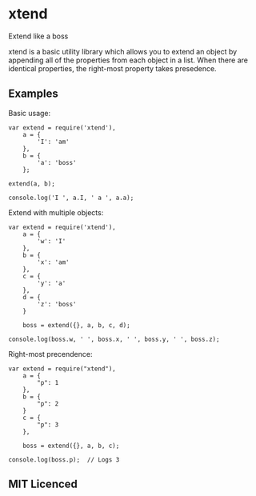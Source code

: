 # xtend

Extend like a boss

xtend is a basic utility library which allows you to extend an object by appending all of the properties from each object in a list. When there are identical properties, the right-most property takes presedence.

## Examples

Basic usage:

    var extend = require('xtend'),
        a = {
            'I': 'am'
        },
        b = {
            'a': 'boss'
        };

    extend(a, b);

    console.log('I ', a.I, ' a ', a.a);
    
Extend with multiple objects:

    var extend = require('xtend'),
        a = {
            'w': 'I'
        },
        b = {
            'x': 'am'
        },
        c = {
            'y': 'a'
        },
        d = {
            'z': 'boss'
        }

        boss = extend({}, a, b, c, d);

    console.log(boss.w, ' ', boss.x, ' ', boss.y, ' ', boss.z);
    
Right-most precendence:

    var extend = require("xtend"),
        a = {
            "p": 1
        },
        b = {
            "p": 2
        }
        c = {
            "p": 3
        },

        boss = extend({}, a, b, c);

    console.log(boss.p);  // Logs 3
    
## MIT Licenced
